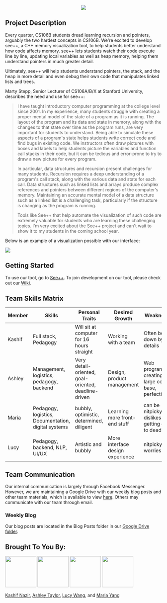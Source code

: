 <p align="center">
<img  src="https://github.com/StanfordCS194/Ashley-Taylor-Kashif-Nazir-Lucy-Wang-Maria-Yang/blob/master/docs/img/logo.png"/>
  </p>

## Project Description
Every quarter, CS106B students dread learning recursion and pointers, arguably the two hardest concepts in CS106B. We're excited to develop see++, a C++ memory visualization tool, to help students better understand how code affects memory. see++ lets students watch their code execute line by line, updating local variables as well as heap memory, helping them understand pointers in much greater detail.

Ultimately, see++ will help students understand pointers, the stack, and the heap in more detail and even debug their own code that manipulates linked lists and trees.

Marty Stepp, Senior Lecturer of CS106A/B/X at Stanford University, describes the need and use for see++:

> I have taught introductory computer programming at the college level since 2001.  In my experience, many students struggle with creating a proper mental model of the state of a program as it is running.  The layout of the program and its data and state in memory, along with the changes to that state over time as the program runs, are very important for students to understand.  Being able to simulate these aspects of a program's state helps students write correct code and find bugs in existing code.  We instructors often draw pictures with boxes and labels to help students picture the variables and function call stacks in their code, but it can be tedious and error-prone to try to draw a new picture for every program.
>
> In particular, data structures and recursion present challenges for many students.  Recursion requires a deep understanding of a program's call stack, along with the various data and state for each call.  Data structures such as linked lists and arrays produce complex references and pointers between different regions of the computer's memory.  Maintaining an accurate mental model of a data structure such as a linked list is a challenging task, particularly if the structure is changing as the program is running.
>
> Tools like See++ that help automate the visualization of such code are extremely valuable for students who are learning these challenging topics.  I'm very excited about the See++ project and can't wait to show it to my students in the coming school year.

Below is an example of a visualization possible with our interface:

<img src="https://github.com/StanfordCS194/Ashley-Taylor-Kashif-Nazir-Lucy-Wang-Maria-Yang/blob/master/docs/img/example_viz.png"  />

## Getting Started 
To use our tool, go to [See++](https://seepluspl.us/).
To join development on our tool, please check out our [Wiki](https://github.com/StanfordCS194/SeePlusPlus/wiki/Getting-Started).


## Team Skills Matrix
| Member        | Skills        | Personal Traits | Desired Growth | Weaknesses | Hat |
| ------------- | ------------- |  -------------- | -------------- | ---------- |  ---------- |
| Kashif | Full stack, Pedagogy | Will sit at computer for 16 hours straight | Working with a team | Often bogged down by details | Black|
| Ashley        | Management, logistics, pedagogy, backend   | Very detail-oriented, goal-oriented, deadline-driven | Design, product management | Web programming, creating a large code base, perfectionist | Green |
| Maria         | Pedagogy, logistics, Documentation, digital systems | bubbly, optimistic, determined, diligent | Learning more front-end stuff | can be nitpicky, dislikes getting close to deadlines | Yellow |
| Lucy          | Pedagogy, backend, NLP, UI/UX        |  Artistic and bubbly| More interface design experience | nitpicky, worries a lot| Red |

## Team Communication

Our internal communication is largely through Facebook Messenger. However, we are maintaining a Google Drive with our weekly blog posts and other team materials, which is available to view [here](https://drive.google.com/open?id=1bVMzrTyTeiJjy37oXOonQ54kb6bK7iqm). Others may communicate with our team through email.

### Weekly Blog
Our blog posts are located in the Blog Posts folder in our [Google Drive folder](https://drive.google.com/open?id=1bVMzrTyTeiJjy37oXOonQ54kb6bK7iqm).

## Brought To You By:
<img src="https://github.com/StanfordCS194/Ashley-Taylor-Kashif-Nazir-Lucy-Wang-Maria-Yang/blob/master/docs/img/kashif.jpg" width="100" height="100" /> <img src="https://github.com/StanfordCS194/Ashley-Taylor-Kashif-Nazir-Lucy-Wang-Maria-Yang/blob/master/docs/img/ashley.jpg" width="100" height="100" /> <img src="https://github.com/StanfordCS194/Ashley-Taylor-Kashif-Nazir-Lucy-Wang-Maria-Yang/blob/master/docs/img/lucy.jpeg" width="100" height="100" /> <img src="https://github.com/StanfordCS194/Ashley-Taylor-Kashif-Nazir-Lucy-Wang-Maria-Yang/blob/master/docs/img/maria.jpeg" width="100" height="100" /> 

[Kashif Nazir](https://github.com/knazir), [Ashley Taylor](https://github.com/ataylor4), [Lucy Wang](https://github.com/ruechy), and [Maria Yang](https://github.com/mariamyang)
